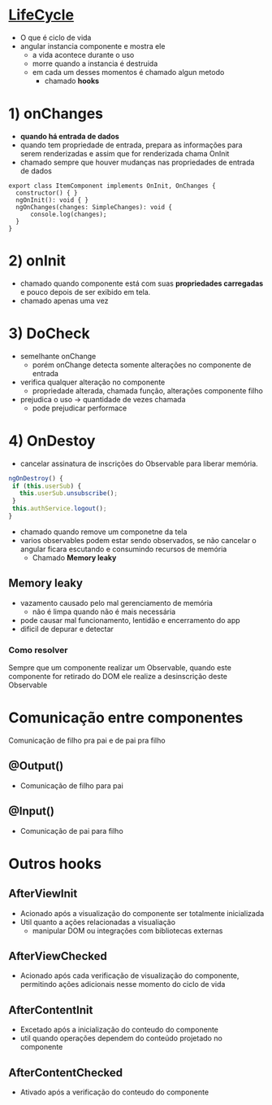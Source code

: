 # [LifeCycle](https://angular.io/guide/lifecycle-hooks)
- O que é ciclo de vida
- angular instancia componente e mostra ele
  - a vida acontece durante o uso
  - morre quando a instancia é destruida
  - em cada um desses momentos é chamado algun metodo
    - chamado **hooks**

# 1) onChanges
- **quando há entrada de dados**
- quando tem propriedade de entrada, prepara as informações para serem renderizadas e assim que for renderizada chama OnInit
- chamado sempre que houver mudanças nas propriedades de entrada de dados
```tsx
export class ItemComponent implements OnInit, OnChanges {
  constructor() { }
  ngOnInit(): void { }
  ngOnChanges(changes: SimpleChanges): void {
      console.log(changes);
  }
}
```

# 2) onInit
- chamado quando componente está com suas **propriedades carregadas** e pouco depois de ser exibido em tela.
- chamado apenas uma vez

# 3) DoCheck
- semelhante onChange
  - porém onChange detecta somente alterações no componente de entrada
- verifica qualquer alteração no componente
  - propriedade alterada, chamada função, alterações componente filho
- prejudica o uso -> quantidade de vezes chamada
  - pode prejudicar performace

# 4) OnDestoy
- cancelar assinatura de inscrições do Observable para liberar memória.
```ts
ngOnDestroy() {
 if (this.userSub) {
   this.userSub.unsubscribe();
 }
 this.authService.logout();
}
```
- chamado quando remove um componetne da tela
- varios observables podem estar sendo observados, se não cancelar o angular ficara escutando e consumindo recursos de memória
  - Chamado **Memory leaky**
## Memory leaky
- vazamento causado pelo mal gerenciamento de memória
  - não é limpa quando não é mais necessária
- pode causar mal funcionamento, lentidão e encerramento do app
- dificil de depurar e detectar

### Como resolver
Sempre que um componente realizar um Observable, quando este componente for retirado do DOM ele realize a desinscrição deste Observable

# Comunicação entre componentes
Comunicação de filho pra pai e de pai pra filho

## @Output()
- Comunicação de filho para pai

## @Input()
- Comunicação de pai para filho

# Outros hooks
## AfterViewInit
- Acionado após a visualização do componente ser totalmente inicializada
- Util quanto a ações relacionadas a visualiação
  - manipular DOM ou integrações com bibliotecas externas
## AfterViewChecked
- Acionado após cada verificação de visualização do componente, permitindo ações adicionais nesse momento do ciclo de vida
## AfterContentInit
- Excetado após a inicialização do conteudo do componente
- util quando operações dependem do conteúdo projetado no componente
## AfterContentChecked
- Ativado após a verificação do conteudo do componente
